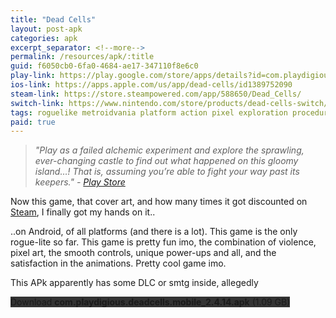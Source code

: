 ```yaml
---
title: "Dead Cells"
layout: post-apk
categories: apk
excerpt_separator: <!--more-->
permalink: /resources/apk/:title
guid: f6050cb0-6fa0-4684-ae17-347110f8e6c0
play-link: https://play.google.com/store/apps/details?id=com.playdigious.deadcells.mobile
ios-link: https://apps.apple.com/us/app/dead-cells/id1389752090
steam-link: https://store.steampowered.com/app/588650/Dead_Cells/
switch-link: https://www.nintendo.com/store/products/dead-cells-switch/
tags: roguelike metroidvania platform action pixel exploration procedural 
paid: true
---
```


> _"Play as a failed alchemic experiment and explore the sprawling, ever-changing castle to find out what happened on this gloomy island…! That is, assuming you’re able to fight your way past its keepers." - <a href="https://play.google.com/store/apps/details?id=com.playdigious.deadcells.mobile">Play Store</a>_

Now this game, that cover art, and how many times it got discounted on [Steam](https://store.steampowered.com/app/588650/Dead_Cells/), I finally got my hands on it..

..on Android, of all platforms (and there is a lot). This game is the only rogue-lite so far. This game is pretty fun imo<!--more-->, the combination of violence, pixel art, the smooth controls, unique power-ups and all, and the satisfaction in the animations. Pretty cool game imo.

This APk apparently has some DLC or smtg inside, allegedly <br>

<div class="text-center">
    <a class="btn btn-dark btn-block w-100" onclick='apk("com.playdigious.deadcells.mobile_2.4.14.apk")' style="text-decoration: none; background-color: #333;"> Download <b>com.playdigious.deadcells.mobile_2.4.14.apk</b> (1.09 GB)</a>
</div>
